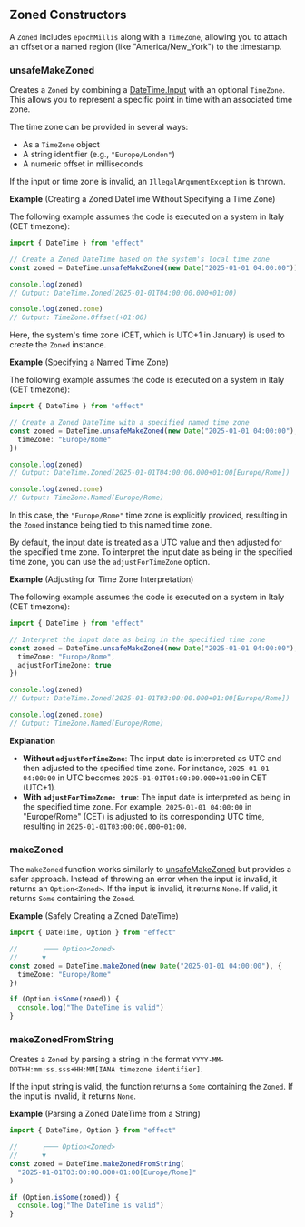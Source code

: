 ## Zoned Constructors

A `Zoned` includes `epochMillis` along with a `TimeZone`, allowing you to attach an offset or a named region (like "America/New_York") to the timestamp.

### unsafeMakeZoned

Creates a `Zoned` by combining a [DateTime.Input](#the-datetimeinput-type) with an optional `TimeZone`.
This allows you to represent a specific point in time with an associated time zone.

The time zone can be provided in several ways:

- As a `TimeZone` object
- A string identifier (e.g., `"Europe/London"`)
- A numeric offset in milliseconds

If the input or time zone is invalid, an `IllegalArgumentException` is thrown.

**Example** (Creating a Zoned DateTime Without Specifying a Time Zone)

The following example assumes the code is executed on a system in Italy (CET timezone):

```ts twoslash
import { DateTime } from "effect"

// Create a Zoned DateTime based on the system's local time zone
const zoned = DateTime.unsafeMakeZoned(new Date("2025-01-01 04:00:00"))

console.log(zoned)
// Output: DateTime.Zoned(2025-01-01T04:00:00.000+01:00)

console.log(zoned.zone)
// Output: TimeZone.Offset(+01:00)
```

Here, the system's time zone (CET, which is UTC+1 in January) is used to create the `Zoned` instance.

**Example** (Specifying a Named Time Zone)

The following example assumes the code is executed on a system in Italy (CET timezone):

```ts twoslash
import { DateTime } from "effect"

// Create a Zoned DateTime with a specified named time zone
const zoned = DateTime.unsafeMakeZoned(new Date("2025-01-01 04:00:00"), {
  timeZone: "Europe/Rome"
})

console.log(zoned)
// Output: DateTime.Zoned(2025-01-01T04:00:00.000+01:00[Europe/Rome])

console.log(zoned.zone)
// Output: TimeZone.Named(Europe/Rome)
```

In this case, the `"Europe/Rome"` time zone is explicitly provided, resulting in the `Zoned` instance being tied to this named time zone.

By default, the input date is treated as a UTC value and then adjusted for the specified time zone. To interpret the input date as being in the specified time zone, you can use the `adjustForTimeZone` option.

**Example** (Adjusting for Time Zone Interpretation)

The following example assumes the code is executed on a system in Italy (CET timezone):

```ts twoslash
import { DateTime } from "effect"

// Interpret the input date as being in the specified time zone
const zoned = DateTime.unsafeMakeZoned(new Date("2025-01-01 04:00:00"), {
  timeZone: "Europe/Rome",
  adjustForTimeZone: true
})

console.log(zoned)
// Output: DateTime.Zoned(2025-01-01T03:00:00.000+01:00[Europe/Rome])

console.log(zoned.zone)
// Output: TimeZone.Named(Europe/Rome)
```

**Explanation**

- **Without `adjustForTimeZone`**: The input date is interpreted as UTC and then adjusted to the specified time zone. For instance, `2025-01-01 04:00:00` in UTC becomes `2025-01-01T04:00:00.000+01:00` in CET (UTC+1).
- **With `adjustForTimeZone: true`**: The input date is interpreted as being in the specified time zone. For example, `2025-01-01 04:00:00` in "Europe/Rome" (CET) is adjusted to its corresponding UTC time, resulting in `2025-01-01T03:00:00.000+01:00`.

### makeZoned

The `makeZoned` function works similarly to [unsafeMakeZoned](#unsafemakezoned) but provides a safer approach. Instead of throwing an error when the input is invalid, it returns an `Option<Zoned>`.
If the input is invalid, it returns `None`. If valid, it returns `Some` containing the `Zoned`.

**Example** (Safely Creating a Zoned DateTime)

```ts twoslash
import { DateTime, Option } from "effect"

//      ┌─── Option<Zoned>
//      ▼
const zoned = DateTime.makeZoned(new Date("2025-01-01 04:00:00"), {
  timeZone: "Europe/Rome"
})

if (Option.isSome(zoned)) {
  console.log("The DateTime is valid")
}
```

### makeZonedFromString

Creates a `Zoned` by parsing a string in the format `YYYY-MM-DDTHH:mm:ss.sss+HH:MM[IANA timezone identifier]`.

If the input string is valid, the function returns a `Some` containing the `Zoned`. If the input is invalid, it returns `None`.

**Example** (Parsing a Zoned DateTime from a String)

```ts twoslash
import { DateTime, Option } from "effect"

//      ┌─── Option<Zoned>
//      ▼
const zoned = DateTime.makeZonedFromString(
  "2025-01-01T03:00:00.000+01:00[Europe/Rome]"
)

if (Option.isSome(zoned)) {
  console.log("The DateTime is valid")
}
```
